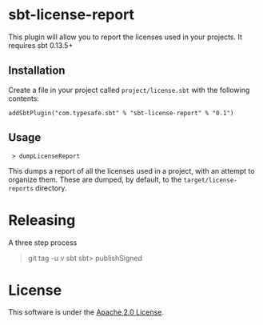 # sbt-license-report

This plugin will allow you to report the licenses used in your projects.  It requires
sbt 0.13.5+

## Installation

Create a file in your project called `project/license.sbt` with the following contents:

    addSbtPlugin("com.typesafe.sbt" % "sbt-license-report" % "0.1")

## Usage

     > dumpLicenseReport

This dumps a report of all the licenses used in a project, with an attempt to organize them.  These
are dumped, by default, to the `target/license-reports` directory.
# Releasing

A three step process


  > git tag -u <pgp key> v<version>
  > sbt
  sbt> publishSigned


# License

This software is under the [Apache 2.0 License](http://www.apache.org/licenses/LICENSE-2.0.html).
